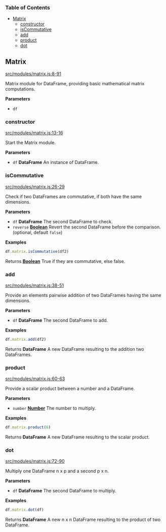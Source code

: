 <!-- Generated by documentation.js. Update this documentation by updating the source code. -->

### Table of Contents

-   [Matrix](#matrix)
    -   [constructor](#constructor)
    -   [isCommutative](#iscommutative)
    -   [add](#add)
    -   [product](#product)
    -   [dot](#dot)

## Matrix

[src/modules/matrix.js:8-91](https://github.com/Gmousse/dataframe-js/blob/8d0b09e215d9bd5bfacdec8440eb7f015703f36d/src/modules/matrix.js#L8-L91 "Source code on GitHub")

Matrix module for DataFrame, providing basic mathematical matrix computations.

**Parameters**

-   `df`  

### constructor

[src/modules/matrix.js:13-16](https://github.com/Gmousse/dataframe-js/blob/8d0b09e215d9bd5bfacdec8440eb7f015703f36d/src/modules/matrix.js#L13-L16 "Source code on GitHub")

Start the Matrix module.

**Parameters**

-   `df` **DataFrame** An instance of DataFrame.

### isCommutative

[src/modules/matrix.js:26-29](https://github.com/Gmousse/dataframe-js/blob/8d0b09e215d9bd5bfacdec8440eb7f015703f36d/src/modules/matrix.js#L26-L29 "Source code on GitHub")

Check if two DataFrames are commutative, if both have the same dimensions.

**Parameters**

-   `df` **DataFrame** The second DataFrame to check.
-   `reverse` **[Boolean](https://developer.mozilla.org/docs/Web/JavaScript/Reference/Global_Objects/Boolean)** Revert the second DataFrame before the comparison. (optional, default `false`)

**Examples**

```javascript
df.matrix.isCommutative(df2)
```

Returns **[Boolean](https://developer.mozilla.org/docs/Web/JavaScript/Reference/Global_Objects/Boolean)** True if they are commutative, else false.

### add

[src/modules/matrix.js:38-51](https://github.com/Gmousse/dataframe-js/blob/8d0b09e215d9bd5bfacdec8440eb7f015703f36d/src/modules/matrix.js#L38-L51 "Source code on GitHub")

Provide an elements pairwise addition of two DataFrames having the same dimensions.

**Parameters**

-   `df` **DataFrame** The second DataFrame to add.

**Examples**

```javascript
df.matrix.add(df2)
```

Returns **DataFrame** A new DataFrame resulting to the addition two DataFrames.

### product

[src/modules/matrix.js:60-63](https://github.com/Gmousse/dataframe-js/blob/8d0b09e215d9bd5bfacdec8440eb7f015703f36d/src/modules/matrix.js#L60-L63 "Source code on GitHub")

Provide a scalar product between a number and a DataFrame.

**Parameters**

-   `number` **[Number](https://developer.mozilla.org/docs/Web/JavaScript/Reference/Global_Objects/Number)** The number to multiply.

**Examples**

```javascript
df.matrix.product(6)
```

Returns **DataFrame** A new DataFrame resulting to the scalar product.

### dot

[src/modules/matrix.js:72-90](https://github.com/Gmousse/dataframe-js/blob/8d0b09e215d9bd5bfacdec8440eb7f015703f36d/src/modules/matrix.js#L72-L90 "Source code on GitHub")

Multiply one DataFrame n x p and a second p x n.

**Parameters**

-   `df` **DataFrame** The second DataFrame to multiply.

**Examples**

```javascript
df.matrix.dot(df)
```

Returns **DataFrame** A new n x n DataFrame resulting to the product of two DataFrame.
